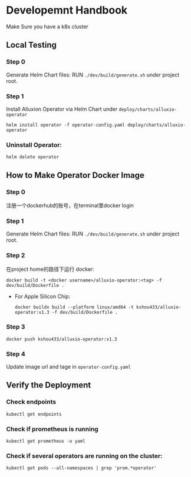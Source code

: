 # Developemnt Handbook

Make Sure you have a k8s cluster

## Local Testing

### Step 0
Generate Helm Chart files: RUN ```./dev/build/generate.sh``` under project root.


### Step 1
Install Alluxion Operator via Helm Chart under ```deploy/charts/alluxio-operator```
  ```shell
  helm install operator -f operator-config.yaml deploy/charts/alluxio-operator
  ```

### Uninstall Operator:
  ```shell
  helm delete operator 
  ```


## How to Make Operator Docker Image

### Step 0
注册一个dockerhub的账号，在terminal里docker login

### Step 1
Generate Helm Chart files: RUN ```./dev/build/generate.sh``` under project root.

### Step 2
在project home的路径下运行 docker:
```shell
docker build -t <docker username>/alluxio-operator:<tag> -f dev/build/Dockerfile .
```

* For Apple Silicon Chip:
  ```shell
  docker buildx build --platform linux/amd64 -t kshou433/alluxio-operator:v1.3 -f dev/build/Dockerfile .
  ```


### Step 3
```shell
docker push kshou433/alluxio-operator:v1.3
```

### Step 4
Update image url and tage in ```operator-config.yaml```


## Verify the Deployment

### Check endpoints
```kubectl get endpoints```

### Check if prometheus is running
```kubectl get prometheus -o yaml```

### Check if several operators are running on the cluster:
```kubectl get pods --all-namespaces | grep 'prom.*operator'```



